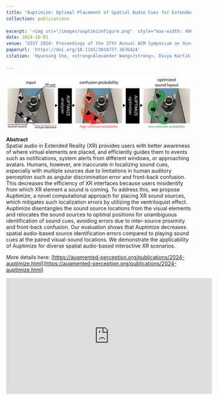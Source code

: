 ```yaml
---
title: "Auptimize: Optimal Placement of Spatial Audio Cues for Extended Reality"
collection: publications

excerpt: '<img src="/images/auptimizefigure.png"  style="max-width: 400px;"><br>'
date: 2024-10-01
venue: 'UIST 2024: Proceedings of the 37th Annual ACM Symposium on User Interface Software and Technology'
paperurl: 'https://doi.org/10.1145/3654777.3676424'
citation: 'Hyunsung Cho, <strong>Alexander Wang</strong>, Divya Kartik, Emily Liying Xie, Yukang Yan, David Lindlbauer. <a href="https://doi.org/10.1145/3654777.3676424">(PDF)</a>'

---
```

<img src="/images/auptimizefigure.png"><br>

__Abstract__    
Spatial audio in Extended Reality (XR) provides users with better
awareness of where virtual elements are placed, and efficiently
guides them to events such as notifications, system alerts from
different windows, or approaching avatars. Humans, however, are
inaccurate in localizing sound cues, especially with multiple sources
due to limitations in human auditory perception such as angular
discrimination error and front-back confusion. This decreases the
efficiency of XR interfaces because users misidentify from which XR
element a sound is coming. To address this, we propose Auptimize, a
novel computational approach for placing XR sound sources, which
mitigates such localization errors by utilizing the ventriloquist
effect. Auptimize disentangles the sound source locations from
the visual elements and relocates the sound sources to optimal
positions for unambiguous identification of sound cues, avoiding
errors due to inter-source proximity and front-back confusion. Our
evaluation shows that Auptimize decreases spatial audio-based source identification errors compared to playing sound cues at the
paired visual-sound locations. We demonstrate the applicability of
Auptimize for diverse spatial audio-based interactive XR scenarios.

More details here: [https://augmented-perception.org/publications/2024-auptimize.html](https://augmented-perception.org/publications/2024-auptimize.html)

<iframe width="560" height="315" src="https://www.youtube.com/embed/w3ieaFBVOzQ?si=UbnfInWrXDySzy-n" title="YouTube video player" frameborder="0" allow="accelerometer; autoplay; clipboard-write; encrypted-media; gyroscope; picture-in-picture; web-share" referrerpolicy="strict-origin-when-cross-origin" allowfullscreen></iframe>
